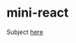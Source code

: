 # mini-react

Subject [here](https://github.com/kmarques/esgi-cours/blob/master/javascript/project-subject.md)
